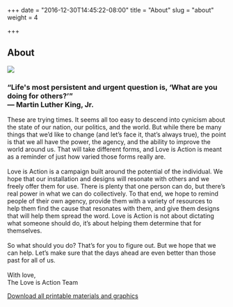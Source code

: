 +++
date = "2016-12-30T14:45:22-08:00"
title = "About"
slug = "about"
weight = 4

+++

<div class="mt2 mb2">
  <h2 class="mb3">About</h2>
  <div class="col-12 overflow-hidden mt2">
    <div class="about-image sm-col-12 md-col-5">
      <div class="about-image-container">
        <img class="fit" src="/img/lisa-about-011017.jpg">
      </div>
    </div>
    <div class="about-copy sm-col-12 md-col-7">
      <div class="sm-col-12 md-col-11">
        <h3 class="mr2 overflow-hidden"><span class="italic">“Life's most persistent and urgent question is, ‘What are you doing for others?’”</span>
        </br>
        <span class="author right mr1">― Martin Luther King, Jr.</span></h3>
      </div>
      <p class="mt3">These are trying times. It seems all too easy to descend into cynicism about the state of our nation, our politics, and the world. But while there be many things that we’d like to change (and let’s face it, that’s always true), the point is that we all have the power, the agency, and the ability to improve the world around us. That will take different forms, and Love is Action is meant as a reminder of just how varied those forms really are.
      </br>
      </br>
      Love is Action is a campaign built around the potential of the individual. We hope that our installation and designs will resonate with others and we freely offer them for use. There is plenty that one person can do, but there’s real power in what we can do collectively. To that end, we hope to remind people of their own agency, provide them with a variety of resources to help them find the cause that resonates with them, and give them designs that will help them spread the word. Love is Action is not about dictating what someone should do, it’s about helping them determine that for themselves.
      </br>
      </br>
      So what should you do? That’s for you to figure out. But we hope that we can help. Let’s make sure that the days ahead are even better than those past for all of us.
      </br>
      </br>
      With love,
      </br>
      The Love is Action Team</p>
    </div>
  </div>
  <div class="clearfix mt3 mb3">
    <a href="/pdf/loveisaction_all-files.zip" target="_blank">Download all printable materials and graphics</a>
  </div>
<div>
